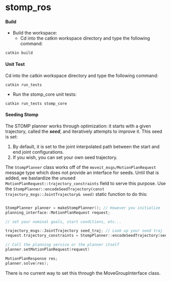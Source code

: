 # stomp_ros

#### Build
- Build the workspace:
  - Cd into the catkin workspace directory and type the following command:
```
catkin build
```

#### Unit Test
Cd into the catkin workspace directory and type the following command:
```
catkin run_tests 
```
- Run the stomp_core unit tests:
```
catkin run_tests stomp_core
```

#### Seeding Stomp
The STOMP planner works through optimization: it starts with a given trajectory, called the ***seed***, and iteratively attempts to improve it. This seed is set:
 1. By default, it is set to the joint interpolated path between the start and end joint configurations.
 2. If you wish, you can set your own seed trajectory.

The `StompPlanner` class works off of the `moveit_msgs/MotionPlanRequest` message type which does not provide an interface for seeds. Until that is added, we bastardize the unused `MotionPlanRequest::trajectory_constraints` field to serve this purpose. Use the `StompPlanner::encodeSeedTrajectory(const trajectory_msgs::JointTrajectory& seed)` static function to do this:

```c++

StompPlanner planner = makeStompPlanner(); // However you initialize
planning_interface::MotionPlanRequest request;

// set your nominal goals, start conditions, etc...

trajectory_msgs::JointTrajectory seed_traj; // Look up your seed traj
request.trajectory_constraints = StompPlanner::encodeSeedTrajectory(seed_traj);

// Call the planning service or the planner itself
planner.setMotionPlanRequest(request)

MotionPlanResponse res;
planner.solve(res);
``` 
There is no current way to set this through the MoveGroupInterface class. 
